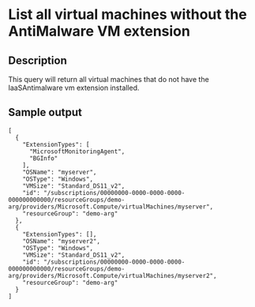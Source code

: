 # List all virtual machines without the AntiMalware VM extension

## Description
This query will return all virtual machines that do not have the IaaSAntimalware vm extension installed.

## Sample output
```
[
  {
    "ExtensionTypes": [
      "MicrosoftMonitoringAgent",
      "BGInfo"
    ],
    "OSName": "myserver",
    "OSType": "Windows",
    "VMSize": "Standard_DS11_v2",
    "id": "/subscriptions/00000000-0000-0000-0000-000000000000/resourceGroups/demo-arg/providers/Microsoft.Compute/virtualMachines/myserver",
    "resourceGroup": "demo-arg"
  },
  {
    "ExtensionTypes": [],
    "OSName": "myserver2",
    "OSType": "Windows",
    "VMSize": "Standard_DS11_v2",
    "id": "/subscriptions/00000000-0000-0000-0000-000000000000/resourceGroups/demo-arg/providers/Microsoft.Compute/virtualMachines/myserver2",
    "resourceGroup": "demo-arg"
  }
]
```